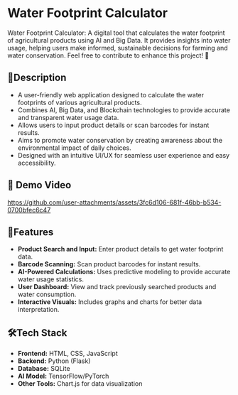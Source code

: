 # Water Footprint Calculator

Water Footprint Calculator: A digital tool that calculates the water footprint of agricultural products using AI and Big Data. It provides insights into water usage, helping users make informed, sustainable decisions for farming and water conservation. Feel free to contribute to enhance this project! 🌱

## 📜Description

- A user-friendly web application designed to calculate the water footprints of various agricultural products.
- Combines AI, Big Data, and Blockchain technologies to provide accurate and transparent water usage data.
- Allows users to input product details or scan barcodes for instant results.
- Aims to promote water conservation by creating awareness about the environmental impact of daily choices.
- Designed with an intuitive UI/UX for seamless user experience and easy accessibility.

## 🎥 Demo Video

https://github.com/user-attachments/assets/3fc6d106-681f-46bb-b534-0700bfec6c47

## 🌟Features

- **Product Search and Input:** Enter product details to get water footprint data.
- **Barcode Scanning:** Scan product barcodes for instant results.
- **AI-Powered Calculations:** Uses predictive modeling to provide accurate water usage statistics.
- **User Dashboard:** View and track previously searched products and water consumption.
- **Interactive Visuals:** Includes graphs and charts for better data interpretation.

## 🛠️Tech Stack

- **Frontend:** HTML, CSS, JavaScript
- **Backend:** Python (Flask)
- **Database:** SQLite
- **AI Model:** TensorFlow/PyTorch
- **Other Tools:** Chart.js for data visualization
